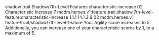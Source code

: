 <ability>
  <metadata>
    <class>shadow</class>
    <feature_type>trait</feature_type>
    <file_dpath>Shadow/7th-Level Features</file_dpath>
    <item_id>characteristic-increase</item_id>
    <item_index>02</item_index>
    <item_name>Characteristic Increase</item_name>
    <level>7</level>
    <scc>mcdm.heroes.v1:feature.trait.shadow.7th-level-feature:characteristic-increase</scc>
    <scdc>1.1.1:14.1.2.9:02</scdc>
    <source>mcdm.heroes.v1</source>
    <type>feature/trait/shadow/7th-level-feature</type>
  </metadata>
  <effects>
    <effect type="mundane">Your Agility score increases to 5. Additionally, you can increase one of your characteristic scores by 1, to a maximum of 5.</effect>
  </effects>
</ability>
